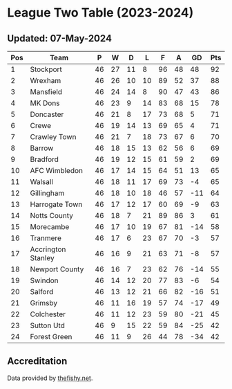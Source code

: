 # League Two Table (2023-2024)
## Updated: 07-May-2024

| Pos | Team | P | W | D | L | F | A | GD | Pts |
| --- | --- | --- | --- | --- | --- | --- | --- | --- | --- |
| 1 | Stockport | 46 | 27 | 11 | 8 | 96 | 48 | 48 | 92 |
| 2 | Wrexham | 46 | 26 | 10 | 10 | 89 | 52 | 37 | 88 |
| 3 | Mansfield | 46 | 24 | 14 | 8 | 90 | 47 | 43 | 86 |
| 4 | MK Dons | 46 | 23 | 9 | 14 | 83 | 68 | 15 | 78 |
| 5 | Doncaster | 46 | 21 | 8 | 17 | 73 | 68 | 5 | 71 |
| 6 | Crewe | 46 | 19 | 14 | 13 | 69 | 65 | 4 | 71 |
| 7 | Crawley Town | 46 | 21 | 7 | 18 | 73 | 67 | 6 | 70 |
| 8 | Barrow | 46 | 18 | 15 | 13 | 62 | 56 | 6 | 69 |
| 9 | Bradford | 46 | 19 | 12 | 15 | 61 | 59 | 2 | 69 |
| 10 | AFC Wimbledon | 46 | 17 | 14 | 15 | 64 | 51 | 13 | 65 |
| 11 | Walsall | 46 | 18 | 11 | 17 | 69 | 73 | -4 | 65 |
| 12 | Gillingham | 46 | 18 | 10 | 18 | 46 | 57 | -11 | 64 |
| 13 | Harrogate Town | 46 | 17 | 12 | 17 | 60 | 69 | -9 | 63 |
| 14 | Notts County | 46 | 18 | 7 | 21 | 89 | 86 | 3 | 61 |
| 15 | Morecambe | 46 | 17 | 10 | 19 | 67 | 81 | -14 | 58 |
| 16 | Tranmere | 46 | 17 | 6 | 23 | 67 | 70 | -3 | 57 |
| 17 | Accrington Stanley | 46 | 16 | 9 | 21 | 63 | 71 | -8 | 57 |
| 18 | Newport County | 46 | 16 | 7 | 23 | 62 | 76 | -14 | 55 |
| 19 | Swindon | 46 | 14 | 12 | 20 | 77 | 83 | -6 | 54 |
| 20 | Salford | 46 | 13 | 12 | 21 | 66 | 82 | -16 | 51 |
| 21 | Grimsby | 46 | 11 | 16 | 19 | 57 | 74 | -17 | 49 |
| 22 | Colchester | 46 | 11 | 12 | 23 | 59 | 80 | -21 | 45 |
| 23 | Sutton Utd | 46 | 9 | 15 | 22 | 59 | 84 | -25 | 42 |
| 24 | Forest Green | 46 | 11 | 9 | 26 | 44 | 78 | -34 | 42 |

## Accreditation 

Data provided by [thefishy.net](https://www.thefishy.net/).